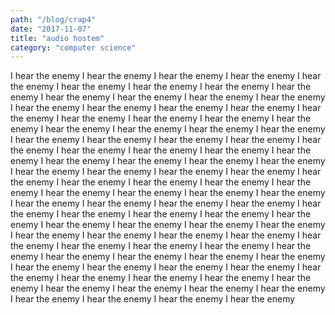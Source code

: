 ```yaml
---
path: "/blog/crap4"
date: "2017-11-07"
title: "audio hostem"
category: "computer science"
---
```

I hear the enemy
I hear the enemy
I hear the enemy
I hear the enemy
I hear the enemy
I hear the enemy
I hear the enemy
I hear the enemy
I hear the enemy
I hear the enemy
I hear the enemy
I hear the enemy
I hear the enemy
I hear the enemy
I hear the enemy
I hear the enemy
I hear the enemy
I hear the enemy
I hear the enemy
I hear the enemy
I hear the enemy
I hear the enemy
I hear the enemy
I hear the enemy
I hear the enemy
I hear the enemy
I hear the enemy
I hear the enemy
I hear the enemy
I hear the enemy
I hear the enemy
I hear the enemy
I hear the enemy
I hear the enemy
I hear the enemy
I hear the enemy
I hear the enemy
I hear the enemy
I hear the enemy
I hear the enemy
I hear the enemy
I hear the enemy
I hear the enemy
I hear the enemy
I hear the enemy
I hear the enemy
I hear the enemy
I hear the enemy
I hear the enemy
I hear the enemy
I hear the enemy
I hear the enemy
I hear the enemy
I hear the enemy
I hear the enemy
I hear the enemy
I hear the enemy
I hear the enemy
I hear the enemy
I hear the enemy
I hear the enemy
I hear the enemy
I hear the enemy
I hear the enemy
I hear the enemy
I hear the enemy
I hear the enemy
I hear the enemy
I hear the enemy
I hear the enemy
I hear the enemy
I hear the enemy
I hear the enemy
I hear the enemy
I hear the enemy
I hear the enemy
I hear the enemy
I hear the enemy
I hear the enemy
I hear the enemy
I hear the enemy
I hear the enemy
I hear the enemy
I hear the enemy
I hear the enemy
I hear the enemy
I hear the enemy
I hear the enemy
I hear the enemy
I hear the enemy
I hear the enemy
I hear the enemy
I hear the enemy
I hear the enemy
I hear the enemy